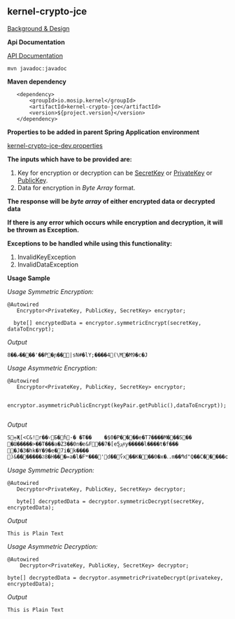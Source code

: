 ## kernel-crypto-jce
[Background & Design](../../design/kernel/kernel-crypto.md)

**Api Documentation**

[API Documentation <TBA>](TBA)

```
mvn javadoc:javadoc
```

**Maven dependency**
  
 ```
    <dependency>
		<groupId>io.mosip.kernel</groupId>
		<artifactId>kernel-crypto-jce</artifactId>
		<version>${project.version}</version>
	</dependency>
 ```


**Properties to be added in parent Spring Application environment** 

[kernel-crypto-jce-dev.properties](../../config/kernel-crypto-jce-dev.properties)

**The inputs which have to be provided are:**
1. Key for encryption or decryption can be [SecretKey](https://docs.oracle.com/javase/8/docs/api/javax/crypto/SecretKey.html) or [PrivateKey](https://docs.oracle.com/javase/8/docs/api/java/security/PrivateKey.html) or [PublicKey](https://docs.oracle.com/javase/8/docs/api/java/security/PublicKey.html). 
2. Data for encryption in *Byte Array* format.


**The response will be *byte array* of either encrypted data or decrypted data** 

**If there is any error which occurs while encryption and decryption, it will be thrown as Exception.** 

**Exceptions to be handled while using this functionality:**
1. InvalidKeyException
2. InvalidDataException

**Usage Sample**



  
*Usage Symmetric Encryption:*
 
 ```
@Autowired
	Encryptor<PrivateKey, PublicKey, SecretKey> encryptor;
	
   byte[] encryptedData = encryptor.symmetricEncrypt(secretKey, dataToEncrypt);
```
 
 *Output*
 
 ```
8��ޡ����'��P�ր��|sN#�lY;����4(\M�M9�c�J
 ```
 
 *Usage Asymmetric Encryption:*
 
 ```
 @Autowired
	Encryptor<PrivateKey, PublicKey, SecretKey> encryptor;
	
	encryptor.asymmetricPublicEncrypt(keyPair.getPublic(),dataToEncrypt));
	
 ```
 
  *Output*
 
 ```
S݄=Җ[<C&!r��˅Б�ɦ-�	�T��	�$0�P����e�T7����M���S��
�Ɯ�����>��T���a�Z3��0n�ɐ&F��7�[eܕ̺5#͉y�����l����t�f���𲞊�J�3�hk�Y�9�e�7i�k����
)&�������Ϩ8�H���=a�l�Fʷ���'d��؆x��K���0�x�ۦ.m��Պd"Q��C�����c��hvϟi�S��q�Q��
 ```

 *Usage Symmetric Decryption:*
 
 ```
 @Autowired 
	Decryptor<PrivateKey, PublicKey, SecretKey> decryptor;
	
	byte[] decryptedData = decryptor.symmetricDecrypt(secretKey, encryptedData);
```


*Output*

```
This is Plain Text
```

*Usage Asymmetric Decryption:*

```
@Autowired 
	Decryptor<PrivateKey, PublicKey, SecretKey> decryptor;
	
byte[] decryptedData = decryptor.asymmetricPrivateDecrypt(privatekey, encryptedData);
```

*Output*

```
This is Plain Text
```
